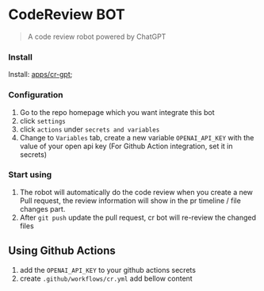 # CodeReview BOT

> A code review robot powered by ChatGPT

### Install

Install: [apps/cr-gpt](https://github.com/apps/chatgpt-cr);

### Configuration
1. Go to the repo homepage which you want integrate this bot
2. click `settings`
3. click `actions` under `secrets and variables`
4. Change to `Variables` tab, create a new variable `OPENAI_API_KEY` with the value of your open api key (For Github Action integration, set it in secrets)

### Start using

1. The robot will automatically do the code review when you create a new Pull request, the review information will show in the pr timeline / file changes part.
2. After `git push` update the pull request, cr bot will re-review the changed files

## Using Github Actions

1. add the `OPENAI_API_KEY` to your github actions secrets
2. create `.github/workflows/cr.yml` add bellow content
